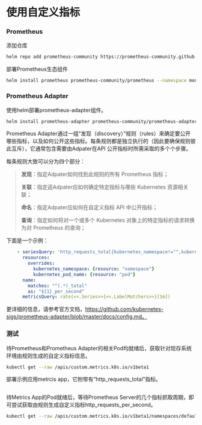 # 使用自定义指标



### Prometheus

添加仓库

```bash
helm repo add prometheus-community https://prometheus-community.github.io/helm-charts 
```

部署Prometheus生态组件

```bash
helm install prometheus prometheus-community/prometheus --namespace monitoring --values prom-values.yaml --create-namespace
```



### Prometheus Adapter

使用helm部署prometheus-adapter组件。

```bash
helm install prometheus-adapter prometheus-community/prometheus-adapter --values prom-adapter-values.yaml --namespace monitoring
```



Prometheus Adapter通过一组“发现（discovery）”规则（rules）来确定要公开哪些指标，以及如何公开这些指标。每条规则都是独立执行的（因此要确保规则彼此互斥），它通常包含需要由Adpater在API 公开指标时所需采取的多个个步骤。

每条规则大致可以分为四个部分：

> **发现**：指定Adpater如何找到此规则的所有 Prometheus 指标；
>
> **关联**：指定适Adpater应如何确定特定指标与哪些 Kubernetes 资源相关联；
>
> **命名**：指定Adpater应如何在自定义指标 API 中公开指标；
>
> **查询**：指定如何将对一个或多个 Kubernetes 对象上的特定指标的请求转换为对 Prometheus 的查询；

下面是一个示例：

```yaml
    - seriesQuery: 'http_requests_total{kubernetes_namespace!="",kubernetes_pod_name!=""}'
      resources:
        overrides:
          kubernetes_namespace: {resource: "namespace"}
          kubernetes_pod_name: {resource: "pod"}
      name:
        matches: "^(.*)_total"
        as: "${1}_per_second"
      metricsQuery: rate(<<.Series>>{<<.LabelMatchers>>}[1m])
```



更详细的信息，请参考官方文档，https://github.com/kubernetes-sigs/prometheus-adapter/blob/master/docs/config.md。



### 测试

待Prometheus和Prometheus Adapter的相关Pod均就绪后，获取针对现存系统环境由规则生成的自定义指标信息。

```bash
kubectl get --raw /apis/custom.metrics.k8s.io/v1beta1
```

部署示例应用metrcis app，它附带有“http_requests_total”指标。

```bash
```

待Metrics App的Pod就绪后，等待Prometheus Server的几个指标抓取周期，即可尝试获取由规则生成自定义指标http_requests_per_second。

```bash
kubectl get --raw /apis/custom.metrics.k8s.io/v1beta1/namespaces/default/pods/*/http_requests_per_second | jq .
```



